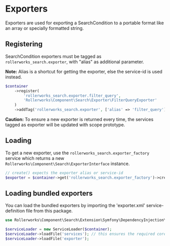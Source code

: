 Exporters
=========

Exporters are used for exporting a SearchCondition to a portable format
like an array or specially formatted string.

## Registering

SearchCondition exporters must be tagged as `rollerworks_search.exporter`,
with "alias" as additional parameter.

**Note:** Alias is a shortcut for getting the exporter, else the service-id
is used instead.

```php
$container
    ->register(
        'rollerworks_search.exporter.filter_query',
        'Rollerworks\Component\Search\Exporter\FilterQueryExporter'
    )
    ->addTag('rollerworks_search.exporter', ['alias' => 'filter_query']);
```

**Caution:** To ensure a new exporter is returned every time, the services
tagged as exporter will be updated with scope prototype.

## Loading

To get a new exporter, use the `rollerworks_search.exporter_factory` service
which returns a new `Rollerworks\Component\Search\ExporterInterface` instance.

```php
// create() expects the exporter alias or service-id
$exporter = $container->get('rollerworks_search.exporter_factory')->create('filter_query');
```

## Loading bundled exporters

You can load the bundled exporters by importing the 'exporter.xml'
service-definition file from this package.

```php
use Rollerworks\Component\Search\Extension\Symfony\DependencyInjection\ServiceLoader;

$serviceLoader = new ServiceLoader($container);
$serviceLoader->loadFile('services'); // this ensures the required core services are registered
$serviceLoader->loadFile('exporter');
```
